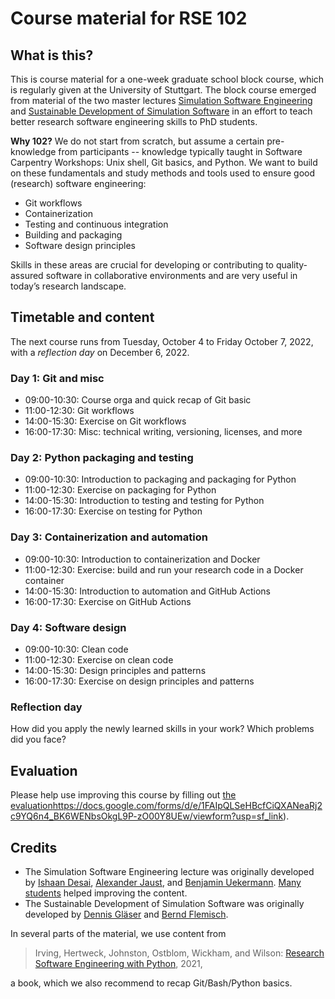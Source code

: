 # Course material for RSE 102

## What is this?

This is course material for a one-week graduate school block course, which is regularly given at the University of Stuttgart. The block course emerged from material of the two master lectures [Simulation Software Engineering](https://simulation-software-engineering.github.io) and [Sustainable Development of Simulation Software](https://gitlab.com/sustainable-simulation-software/course-material) in an effort to teach better research software engineering skills to PhD students.

**Why 102?** We do not start from scratch, but assume a certain pre-knowledge from participants -- knowledge typically taught in Software Carpentry Workshops: Unix shell, Git basics, and Python. We want to build on these fundamentals and study methods and tools used to ensure good (research) software engineering:

- Git workflows
- Containerization
- Testing and continuous integration
- Building and packaging
- Software design principles

Skills in these areas are crucial for developing or contributing to quality-assured software in collaborative environments and are very useful in today’s research landscape.

## Timetable and content

The next course runs from Tuesday, October 4 to Friday October 7, 2022, with a *reflection day* on December 6, 2022.

### Day 1: Git and misc

- 09:00-10:30: Course orga and quick recap of Git basic
- 11:00-12:30: Git workflows
- 14:00-15:30: Exercise on Git workflows
- 16:00-17:30: Misc: technical writing, versioning, licenses, and more

### Day 2: Python packaging and testing

- 09:00-10:30: Introduction to packaging and packaging for Python
- 11:00-12:30: Exercise on packaging for Python
- 14:00-15:30: Introduction to testing and testing for Python
- 16:00-17:30: Exercise on testing for Python

### Day 3: Containerization and automation

- 09:00-10:30: Introduction to containerization and Docker
- 11:00-12:30: Exercise: build and run your research code in a Docker container
- 14:00-15:30: Introduction to automation and GitHub Actions 
- 16:00-17:30: Exercise on GitHub Actions

### Day 4: Software design

- 09:00-10:30: Clean code
- 11:00-12:30: Exercise on clean code
- 14:00-15:30: Design principles and patterns
- 16:00-17:30: Exercise on design principles and patterns

### Reflection day

How did you apply the newly learned skills in your work? Which problems did you face?

## Evaluation

Please help use improving this course by filling out [the evaluation]()https://docs.google.com/forms/d/e/1FAIpQLSeHBcfCiQXANeaRj2c9YQ6n4_BK6WENbsOkgL9P-zO00Y8UEw/viewform?usp=sf_link).

## Credits

- The Simulation Software Engineering lecture was originally developed by [Ishaan Desai](https://github.com/IshaanDesai), [Alexander Jaust](https://github.com/ajaust), and [Benjamin Uekermann](https://github.com/uekerman). [Many students](https://github.com/Simulation-Software-Engineering/Lecture-Material/graphs/contributors) helped improving the content.
- The Sustainable Development of Simulation Software was originally developed by [Dennis Gläser](https://github.com/dglaeser) and [Bernd Flemisch](https://github.com/berndflemisch).

In several parts of the material, we use content from

> Irving, Hertweck, Johnston, Ostblom, Wickham, and Wilson: [Research Software Engineering with Python](https://merely-useful.tech/py-rse), 2021,

a book, which we also recommend to recap Git/Bash/Python basics.
